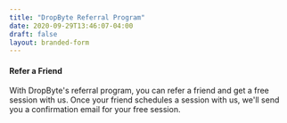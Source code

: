 ```yaml
---
title: "DropByte Referral Program"
date: 2020-09-29T13:46:07-04:00
draft: false
layout: branded-form
---
```


#### Refer a Friend
With DropByte's referral program, you can refer a friend and get a free session with us. Once your friend schedules a session with us, we'll send you a confirmation email for your free session. 
